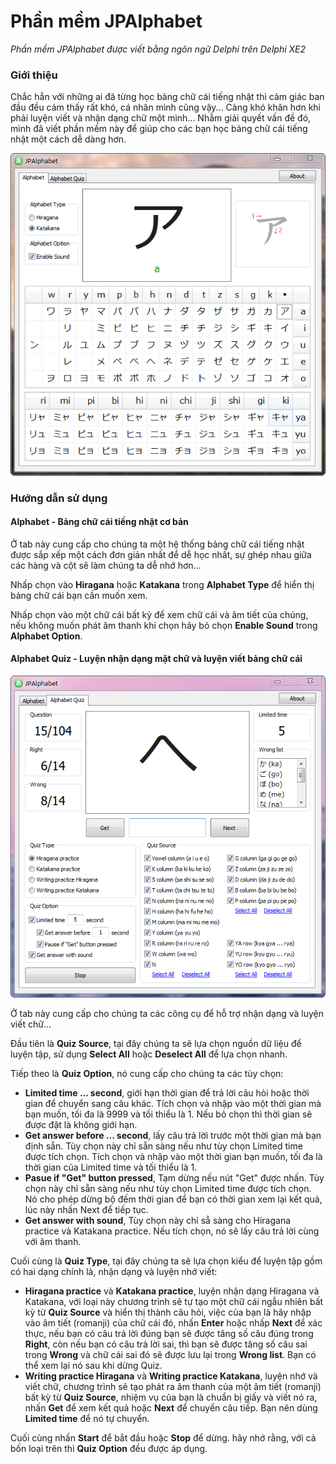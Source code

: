 # Phần mềm JPAlphabet
*Phần mềm JPAlphabet được viết bằng ngôn ngữ Delphi trên Delphi XE2*

### Giới thiệu
Chắc hẳn với những ai đã từng học bảng chữ cái tiếng nhật thì cảm giác ban đầu đều cảm thấy rất khó, cá nhân mình cũng vậy... Càng khó khăn hơn khi phải luyện viết và nhận dạng chữ một mình... Nhằm giải quyết vấn đề đó, mình đã viết phần mềm này để giúp cho các bạn học bảng chữ cái tiếng nhật một cách dễ dàng hơn.

![Phần mềm JPAlphabet](/images/image-01.png)

### Hướng dẫn sử dụng

#### Alphabet - Bảng chữ cái tiếng nhật cơ bản

Ở tab này cung cấp cho chúng ta một hệ thống bảng chữ cái tiếng nhật được sắp xếp một cách đơn giản nhất để dễ học nhất, sự ghép nhau giữa các hàng và cột sẽ làm chúng ta dễ nhớ hơn...

Nhấp chọn vào **Hiragana** hoặc **Katakana** trong **Alphabet Type** để hiển thị bảng chữ cái bạn cần muốn xem.

Nhấp chọn vào một chữ cái bất kỳ để xem chữ cái và âm tiết của chúng, nếu không muốn phát âm thanh khi chọn hãy bỏ chọn **Enable Sound** trong **Alphabet Option**.

#### Alphabet Quiz - Luyện nhận dạng mặt chữ và luyện viết bảng chữ cái

![Phần mềm JPAlphabet](/images/image-02.png)

Ở tab này cung cấp cho chúng ta các công cụ để hỗ trợ nhận dạng và luyện viết chữ...

Đầu tiên là **Quiz Source**, tại đây chúng ta sẽ lựa chọn nguồn dữ liệu để luyện tập, sử dụng **Select All** hoặc **Deselect All** để lựa chọn nhanh.

Tiếp theo là **Quiz Option**, nó cung cấp cho chúng ta các tùy chọn:
- **Limited time ... second**, giới hạn thời gian để trả lời câu hỏi hoặc thời gian để chuyển sang câu khác. Tích chọn và nhập vào một thời gian mà bạn muốn, tối đa là 9999 và tối thiểu là 1. Nếu bỏ chọn thì thời gian sẽ được đặt là không giới hạn.
- **Get answer before ... second**, lấy câu trả lời trước một thời gian mà bạn định sẵn. Tùy chọn này chỉ sẵn sàng nếu như tùy chọn Limited time được tích chọn. Tích chọn và nhập vào một thời gian bạn muốn, tối đa là thời gian của Limited time và tối thiểu là 1.
- **Pasue if "Get" button pressed**, Tạm dừng nếu nút "Get" được nhấn. Tùy chọn này chỉ sẵn sàng nếu như tùy chọn Limited time được tích chọn. Nó cho phép dừng bộ đếm thời gian để bạn có thời gian xem lại kết quả, lúc này nhấn Next để tiếp tục.
- **Get answer with sound**, Tùy chọn này chỉ sẵ sàng cho Hiragana practice và Katakana practice. Nếu tích chọn, nó sẽ lấy câu trả lời cùng với âm thanh.

Cuối cùng là **Quiz Type**, tại đây chúng ta sẽ lựa chọn kiểu để luyện tập gồm có hai dạng chính là, nhận dạng và luyện nhớ viết:
- **Hiragana practice** và **Katakana practice**, luyện nhận dạng Hiragana và Katakana, với loại này chương trình sẽ tự tạo một chữ cái ngẫu nhiên bất kỳ từ **Quiz Source** và hiển thị thành câu hỏi, việc của bạn là hãy nhập vào âm tiết (romanji) của chữ cái đó, nhấn **Enter** hoặc nhấp **Next** để xác thực, nếu bạn có câu trả lời đúng bạn sẽ được tăng số câu đúng trong **Right**, còn nếu bạn có câu trả lời sai, thì bạn sẽ được tăng số câu sai trong **Wrong** và chữ cái sai đó sẽ được lưu lại trong **Wrong list**. Bạn có thể xem lại nó sau khi dừng Quiz.
- **Writing practice Hiragana** và **Writing practice Katakana**, luyện nhớ và viết chữ, chương trình sẽ tạo phát ra âm thanh của một âm tiết (romanji) bất kỳ từ **Quiz Source**, nhiệm vụ của bạn là chuẩn bị giấy và viết nó ra, nhấn **Get** để xem kết quả hoặc **Next** để chuyển câu tiếp. Bạn nên dùng **Limited time** để nó tự chuyển.

Cuối cùng nhấn **Start** để bắt đầu hoặc **Stop** để dừng. hãy nhớ rằng, với cả bốn loại trên thì **Quiz Option** đều được áp dụng.
